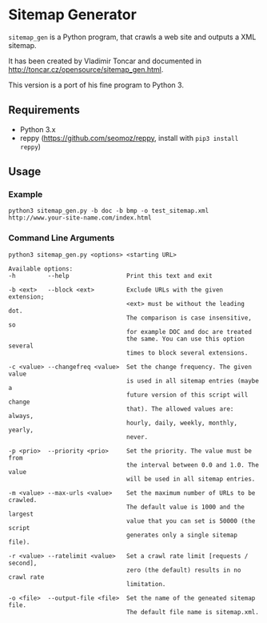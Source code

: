 # Sitemap Generator

`sitemap_gen` is a Python program, that crawls a web site and
outputs a XML sitemap.

It has been created by Vladimir Toncar and documented in
<http://toncar.cz/opensource/sitemap_gen.html>.

This version is a port of his fine program to Python 3.


## Requirements

- Python 3.x
- reppy (<https://github.com/seomoz/reppy>, install with `pip3 install reppy`)


## Usage

### Example

`python3 sitemap_gen.py -b doc -b bmp -o test_sitemap.xml http://www.your-site-name.com/index.html`

### Command Line Arguments

```text
python3 sitemap_gen.py <options> <starting URL>

Available options:
-h         --help                Print this text and exit

-b <ext>   --block <ext>         Exclude URLs with the given extension;
                                 <ext> must be without the leading dot.
                                 The comparison is case insensitive, so
                                 for example DOC and doc are treated
                                 the same. You can use this option several
                                 times to block several extensions.

-c <value> --changefreq <value>  Set the change frequency. The given value
                                 is used in all sitemap entries (maybe a
                                 future version of this script will change
                                 that). The allowed values are: always,
                                 hourly, daily, weekly, monthly, yearly,
                                 never.

-p <prio>  --priority <prio>     Set the priority. The value must be from
                                 the interval between 0.0 and 1.0. The value
                                 will be used in all sitemap entries.

-m <value> --max-urls <value>    Set the maximum number of URLs to be crawled.
                                 The default value is 1000 and the largest
                                 value that you can set is 50000 (the script
                                 generates only a single sitemap file).

-r <value> --ratelimit <value>   Set a crawl rate limit [requests / second],
                                 zero (the default) results in no crawl rate
                                 limitation.

-o <file>  --output-file <file>  Set the name of the geneated sitemap file.
                                 The default file name is sitemap.xml.
```
